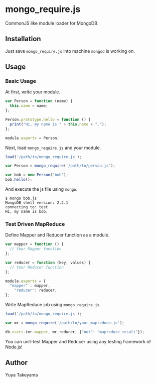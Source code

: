 mongo_require.js
================

CommonJS like module loader for MongoDB.

Installation
------------

Just save `mongo_require.js` into machine `mongod` is working on.

Usage
-----

### Basic Usage

At first, write your module.

```js
var Person = function (name) {
  this.name = name;
};

Person.prototype.hello = function () {
  print("Hi, my name is " + this.name + ".");
};

module.exports = Person;
```

Next, load `mongo_require.js` and your module.

```js
load('/path/to/mongo_require.js');

var Person = mongo_require('/path/to/person.js');

var bob = new Person('bob');
bob.hello();
```

And execute the js file using `mongo`.

```
$ mongo bob.js 
MongoDB shell version: 2.2.1
connecting to: test
Hi, my name is bob.
```

### Test Driven MapReduce

Define Mapper and Reducer function as a module.

```js
var mapper = function () {
  // Your Mapper function
};

var reducer = function (key, values) {
  // Your Reducer function
};

module.exports = {
  "mapper" : mapper,
	"reducer": reducer,
};
```

Write MapReduce job using `mongo_require.js`.

```js
load('/path/to/mongo_require.js');

var mr = mongo_require('/path/to/your_mapreduce.js');

db.users.(mr.mapper, mr,reducer, {"out": "mapreduce_result"});
```

You can unit-test Mapper and Reducer using any testing framework of Node.js!

Author
------

Yuya Takeyama
